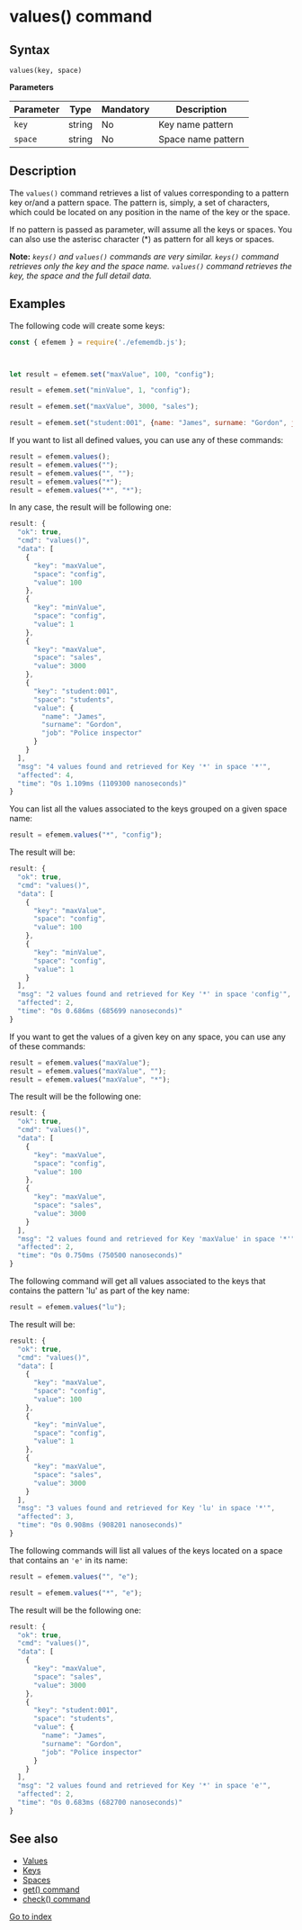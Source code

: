 # values() command

## **Syntax** 

`values(key, space)`



**Parameters**

| Parameter | Type   | Mandatory | Description        |
| --------- | ------ | --------- | ------------------ |
| `key`     | string | No        | Key name pattern   |
| `space`   | string | No        | Space name pattern |



## **Description**

The `values()` command retrieves a list of values corresponding to a pattern key or/and a pattern space. The pattern is, simply, a set of characters, which could be located on any position in the name of the key or the space.

If no pattern is passed as parameter, will assume all the keys or spaces. You can also use the asterisc character (*) as pattern for all keys or spaces.



**Note:** *`keys()` and `values()` commands are very similar. `keys()` command retrieves only the key and the space name. `values()` command retrieves the key, the space and the full detail data.*



## **Examples**

The following code will create some keys:

```javascript
const { efemem } = require('./efememdb.js');



let result = efemem.set("maxValue", 100, "config");

result = efemem.set("minValue", 1, "config");

result = efemem.set("maxValue", 3000, "sales");

result = efemem.set("student:001", {name: "James", surname: "Gordon", job: "Police inspector"}, "students")
```



If you want to list all defined values, you can use any of these commands:

```javascript
result = efemem.values();
result = efemem.values("");
result = efemem.values("", "");
result = efemem.values("*");
result = efemem.values("*", "*");
```



In any case, the result will be following one:

```javascript
result: {
  "ok": true,
  "cmd": "values()",
  "data": [
    {
      "key": "maxValue",
      "space": "config",
      "value": 100
    },
    {
      "key": "minValue",
      "space": "config",
      "value": 1
    },
    {
      "key": "maxValue",
      "space": "sales",
      "value": 3000
    },
    {
      "key": "student:001",
      "space": "students",
      "value": {
        "name": "James",
        "surname": "Gordon",
        "job": "Police inspector"
      }
    }
  ],
  "msg": "4 values found and retrieved for Key '*' in space '*'",
  "affected": 4,
  "time": "0s 1.109ms (1109300 nanoseconds)"
}
```



You can list all the values associated to the keys grouped on a given space name:

```javascript
result = efemem.values("*", "config");
```



The result will be:

```javascript
result: {
  "ok": true,
  "cmd": "values()",
  "data": [
    {
      "key": "maxValue",
      "space": "config",
      "value": 100
    },
    {
      "key": "minValue",
      "space": "config",
      "value": 1
    }
  ],
  "msg": "2 values found and retrieved for Key '*' in space 'config'",
  "affected": 2,
  "time": "0s 0.686ms (685699 nanoseconds)"
}
```



If you want to get the values of a given key on any space, you can use any of these commands:

```javascript
result = efemem.values("maxValue");
result = efemem.values("maxValue", "");
result = efemem.values("maxValue", "*");
```



The result will be the following one:

```javascript
result: {
  "ok": true,
  "cmd": "values()",
  "data": [
    {
      "key": "maxValue",
      "space": "config",
      "value": 100
    },
    {
      "key": "maxValue",
      "space": "sales",
      "value": 3000
    }
  ],
  "msg": "2 values found and retrieved for Key 'maxValue' in space '*'",
  "affected": 2,
  "time": "0s 0.750ms (750500 nanoseconds)"
}
```



The following command will get all values associated to the keys that contains the pattern 'lu' as part of the key name:

```javascript
result = efemem.values("lu");
```



The result will be: 

```javascript
result: {
  "ok": true,
  "cmd": "values()",
  "data": [
    {
      "key": "maxValue",
      "space": "config",
      "value": 100
    },
    {
      "key": "minValue",
      "space": "config",
      "value": 1
    },
    {
      "key": "maxValue",
      "space": "sales",
      "value": 3000
    }
  ],
  "msg": "3 values found and retrieved for Key 'lu' in space '*'",
  "affected": 3,
  "time": "0s 0.908ms (908201 nanoseconds)"
}
```



The following commands will list all values of the keys located on a space that contains an `'e'` in its name:

```javascript
result = efemem.values("", "e");

result = efemem.values("*", "e");
```



The result will be the following one:

```javascript
result: {
  "ok": true,
  "cmd": "values()",
  "data": [
    {
      "key": "maxValue",
      "space": "sales",
      "value": 3000
    },
    {
      "key": "student:001",
      "space": "students",
      "value": {
        "name": "James",
        "surname": "Gordon",
        "job": "Police inspector"
      }
    }
  ],
  "msg": "2 values found and retrieved for Key '*' in space 'e'",
  "affected": 2,
  "time": "0s 0.683ms (682700 nanoseconds)"
}
```



## See also

- [Values](values.md)
- [Keys](keys.md)
- [Spaces](spaces.md)
- [get() command](command-get.md)
- [check() command](command-check.md)



[Go to index](index.md)